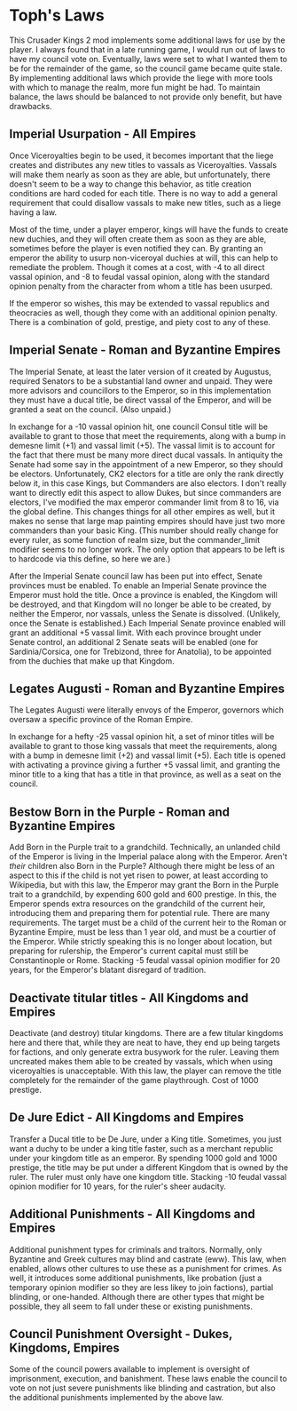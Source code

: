 # Toph's Laws
This Crusader Kings 2 mod implements some additional laws for use by the player. I always found that in a late running game, I would run out of laws to have my council vote on. Eventually, laws were set to what I wanted them to be for the remainder of the game, so the council game became quite stale. By implementing additional laws which provide the liege with more tools with which to manage the realm, more fun might be had. To maintain balance, the laws should be balanced to not provide only benefit, but have drawbacks.

## Imperial Usurpation - All Empires
Once Viceroyalties begin to be used, it becomes important that the liege creates and distributes any new titles to vassals as Viceroyalties. Vassals will make them nearly as soon as they are able, but unfortunately, there doesn't seem to be a way to change this behavior, as title creation conditions are hard coded for each title. There is no way to add a general requirement that could disallow vassals to make new titles, such as a liege having a law.

Most of the time, under a player emperor, kings will have the funds to create new duchies, and they will often create them as soon as they are able, sometimes before the player is even notified they can. By granting an emperor the ability to usurp non-viceroyal duchies at will, this can help to remediate the problem. Though it comes at a cost, with -4 to all direct vassal opinion, and -8 to feudal vassal opinion, along with the standard opinion penalty from the character from whom a title has been usurped.

If the emperor so wishes, this may be extended to vassal republics and theocracies as well, though they come with an additional opinion penalty. There is a combination of gold, prestige, and piety cost to any of these.

## Imperial Senate - Roman and Byzantine Empires
The Imperial Senate, at least the later version of it created by Augustus, required Senators to be a substantial land owner and unpaid. They were more advisors and councillors to the Emperor, so in this implementation they must have a ducal title, be direct vassal of the Emperor, and will be granted a seat on the council. (Also unpaid.)

In exchange for a -10 vassal opinion hit, one council Consul title will be available to grant to those that meet the requirements, along with a bump in demesne limit (+1) and vassal limit (+5). The vassal limit is to account for the fact that there must be many more direct ducal vassals. In antiquity the Senate had some say in the appointment of a new Emperor, so they should be electors. Unfortunately, CK2 electors for a title are only the rank directly below it, in this case Kings, but Commanders are also electors. I don't really want to directly edit this aspect to allow Dukes, but since commanders are electors, I've modified the max emperor commander limit from 8 to 16, via the global define. This changes things for all other empires as well, but it makes no sense that large map painting empires should have just two more commanders than your basic King. (This number should really change for every ruler, as some function of realm size, but the commander_limit modifier seems to no longer work. The only option that appears to be left is to hardcode via this define, so here we are.)

After the Imperial Senate council law has been put into effect, Senate provinces must be enabled. To enable an Imperial Senate province the Emperor must hold the title. Once a province is enabled, the Kingdom will be destroyed, and that Kingdom will no longer be able to be created, by neither the Emperor, nor vassals, unless the Senate is dissolved. (Unlikely, once the Senate is established.) Each Imperial Senate province enabled will grant an additional +5 vassal limit. With each province brought under Senate control, an additional 2 Senate seats will be enabled (one for Sardinia/Corsica, one for Trebizond, three for Anatolia), to be appointed from the duchies that make up that Kingdom.

## Legates Augusti - Roman and Byzantine Empires
The Legates Augusti were literally envoys of the Emperor, governors which oversaw a specific province of the Roman Empire.

In exchange for a hefty -25 vassal opinion hit, a set of minor titles will be available to grant to those king vassals that meet the requirements, along with a bump in demesne limit (+2) and vassal limit (+5). Each title is opened with activating a province giving a further +5 vassal limit, and granting the minor title to a king that has a title in that province, as well as a seat on the council.

## Bestow Born in the Purple - Roman and Byzantine Empires
Add Born in the Purple trait to a grandchild. Technically, an unlanded child of the Emperor is living in the Imperial palace along with the Emperor. Aren't *their* children also Born in the Purple? Although there might be less of an aspect to this if the child is not yet risen to power, at least according to Wikipedia, but with this law, the Emperor may grant the Born in the Purple trait to a grandchild, by expending 600 gold and 600 prestige. In this, the Emperor spends extra resources on the grandchild of the current heir, introducing them and preparing them for potential rule. There are many requirements. The target must be a child of the current heir to the Roman or Byzantine Empire, must be less than 1 year old, and must be a courtier of the Emperor. While strictly speaking this is no longer about location, but preparing for rulership, the Emperor's current capital must still be Constantinople or Rome. Stacking -5 feudal vassal opinion modifier for 20 years, for the Emperor's blatant disregard of tradition.

## Deactivate titular titles - All Kingdoms and Empires
Deactivate (and destroy) titular kingdoms. There are a few titular kingdoms here and there that, while they are neat to have, they end up being targets for factions, and only generate extra busywork for the ruler. Leaving them uncreated makes them able to be created by vassals, which when using viceroyalties is unacceptable. With this law, the player can remove the title completely for the remainder of the game playthrough. Cost of 1000 prestige.

## De Jure Edict - All Kingdoms and Empires
Transfer a Ducal title to be De Jure, under a King title. Sometimes, you just want a duchy to be under a king title faster, such as a merchant republic under your kingdom title as an emperor. By spending 1000 gold and 1000 prestige, the title may be put under a different Kingdom that is owned by the ruler. The ruler must only have one kingdom title. Stacking -10 feudal vassal opinion modifier for 10 years, for the ruler's sheer audacity.

## Additional Punishments - All Kingdoms and Empires
Additional punishment types for criminals and traitors. Normally, only Byzantine and Greek cultures may blind and castrate (eww). This law, when enabled, allows other cultures to use these as a punishment for crimes. As well, it introduces some additional punishments, like probation (just a temporary opinion modifier so they are less likey to join factions), partial blinding, or one-handed. Although there are other types that might be possible, they all seem to fall under these or existing punishments.

## Council Punishment Oversight - Dukes, Kingdoms, Empires
Some of the council powers available to implement is oversight of imprisonment, execution, and banishment. These laws enable the council to vote on not just severe punishments like blinding and castration, but also the additional punishments implemented by the above law.